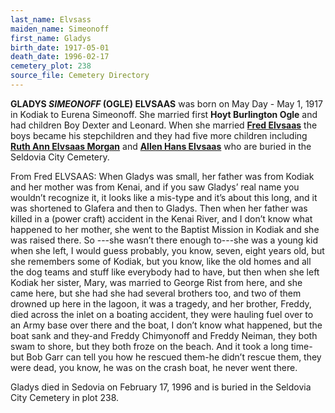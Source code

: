 ```yaml
---
last_name: Elvsass
maiden_name: Simeonoff
first_name: Gladys
birth_date: 1917-05-01
death_date: 1996-02-17
cemetery_plot: 238
source_file: Cemetery Directory
---
```

**GLADYS *SIMEONOFF* (OGLE) ELVSAAS** was born on May Day - May 1, 1917 in Kodiak to Eurena Simeonoff. She married first **Hoyt Burlington Ogle** and had children Boy Dexter and Leonard. When she married [**Fred Elvsaas**](./Elvsaas_Fred_Hans) the boys became his stepchildren and they had five more children including [**Ruth Ann Elvsaas Morgan**](./Morgan_Ruth_Ann_Elvsass.md) and [**Allen Hans Elvsaas**](./Elvsaas_Allen_Hans.md) who are buried in the Seldovia City Cemetery.

From Fred ELVSAAS: When Gladys was small, her father was from Kodiak and her mother was from Kenai, and if you saw Gladys’ real name you wouldn’t recognize it, it looks like a mis-type and it’s about this long, and it was shortened to Glafera and then to Gladys. Then when her father was killed in a (power craft) accident in the Kenai River, and I don’t know what happened to her mother, she went to the Baptist Mission in Kodiak and she was raised there. So ---she wasn’t there enough to---she was a young kid when she left, I would guess probably, you know, seven, eight years old, but she remembers some of Kodiak, but you know, like the old homes and all the dog teams and stuff like everybody had to have, but then when she left Kodiak her sister, Mary, was married to George Rist from here, and she came here, but she had she had several brothers too, and two of them drowned up here in the lagoon, it was a tragedy, and her brother, Freddy, died across the inlet on a boating accident, they were hauling fuel over to an Army base over there and the boat, I don’t know what happened, but the boat  sank and they-and Freddy Chimyonoff and Freddy Neiman, they both swam to shore, but they both froze on the beach. And it took a long time-but Bob Garr can tell you how he rescued them-he didn’t rescue them, they were dead, you know, he was on the crash boat, he never went there. 

Gladys died in Sedovia on February 17, 1996 and is buried in the Seldovia City Cemetery in plot 238.  


